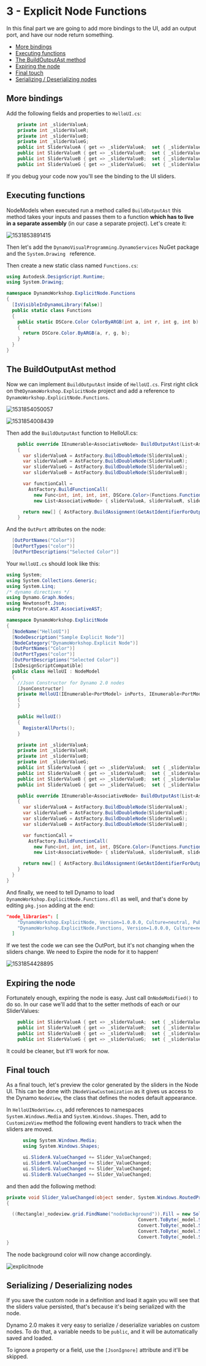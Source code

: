 # 3 - Explicit Node Functions<!-- omit in toc --> 

In this final part we are going to add more bindings to the UI, add an output port, and have our node return something. 

- [More bindings](#more-bindings)
- [Executing functions](#executing-functions)
- [The BuildOutputAst method](#the-buildoutputast-method)
- [Expiring the node](#expiring-the-node)
- [Final touch](#final-touch)
- [Serializing / Deserializing nodes](#serializing--deserializing-nodes)

## More bindings

Add the following fields and properties to `HelloUI.cs`:

```csharp
    private int _sliderValueA;
    private int _sliderValueR;
    private int _sliderValueB;
    private int _sliderValueG;
    public int SliderValueA { get => _sliderValueA;  set { _sliderValueA = value; RaisePropertyChanged("SliderValueA"); }}
    public int SliderValueR { get => _sliderValueR;  set { _sliderValueR = value; RaisePropertyChanged("SliderValueR"); } }
    public int SliderValueB { get => _sliderValueB;  set { _sliderValueB = value; RaisePropertyChanged("SliderValueB"); }}
    public int SliderValueG { get => _sliderValueG;  set { _sliderValueG = value; RaisePropertyChanged("SliderValueG"); } }
```

If you debug your code now you'll see the binding to the UI sliders.

## Executing functions

NodeModels when executed run a method called `BuildOutputAst` this method takes your inputs and passes them to a function **which has to live in a separate assembly** (in our case a separate project). Let's create it:

![1531853891415](assets/1531853891415.png)

Then let's add the `DynamoVisualProgramming.DynamoServices` NuGet package and the `System.Drawing ` reference.

Then create a new static class named `Functions.cs`:

```csharp
using Autodesk.DesignScript.Runtime;
using System.Drawing;

namespace DynamoWorkshop.ExplicitNode.Functions
{
  [IsVisibleInDynamoLibrary(false)]
  public static class Functions
  {
    public static DSCore.Color ColorByARGB(int a, int r, int g, int b)
    {
      return DSCore.Color.ByARGB(a, r, g, b);
    }
  }
}
```

## The BuildOutputAst method

Now we can implement `BuildOutputAst` inside of `HelloUI.cs`. First right click on the`DynamoWorkshop.ExplicitNode` project and add a reference to `DynamoWorkshop.ExplicitNode.Functions`.

![1531854050057](assets/1531854050057.png)

![1531854008439](assets/1531854008439.png)

Then add the `BuildOutputAst` function to HelloUI.cs:

```csharp
    public override IEnumerable<AssociativeNode> BuildOutputAst(List<AssociativeNode> inputAstNodes)
    {
      var sliderValueA = AstFactory.BuildDoubleNode(SliderValueA);
      var sliderValueR = AstFactory.BuildDoubleNode(SliderValueR);
      var sliderValueG = AstFactory.BuildDoubleNode(SliderValueG);
      var sliderValueB = AstFactory.BuildDoubleNode(SliderValueB);

      var functionCall =
        AstFactory.BuildFunctionCall(
          new Func<int, int, int, int, DSCore.Color>(Functions.Functions.ColorByARGB),
          new List<AssociativeNode> { sliderValueA, sliderValueR, sliderValueG, sliderValueB });

      return new[] { AstFactory.BuildAssignment(GetAstIdentifierForOutputIndex(0), functionCall) };
    }
```

And the `OutPort` attributes on the node:

```csharp
  [OutPortNames("Color")]
  [OutPortTypes("color")]
  [OutPortDescriptions("Selected Color")]
```

Your `HelloUI.cs` should look like this:

```csharp
using System;
using System.Collections.Generic;
using System.Linq;
/* dynamo directives */
using Dynamo.Graph.Nodes;
using Newtonsoft.Json;
using ProtoCore.AST.AssociativeAST;

namespace DynamoWorkshop.ExplicitNode
{
  [NodeName("HelloUI")]
  [NodeDescription("Sample Explicit Node")]
  [NodeCategory("DynamoWorkshop.Explicit Node")]
  [OutPortNames("Color")]
  [OutPortTypes("color")]
  [OutPortDescriptions("Selected Color")]
  [IsDesignScriptCompatible]
  public class HelloUI : NodeModel
  {
    //Json Constructor for Dynamo 2.0 nodes
    [JsonConstructor]
    private HelloUI(IEnumerable<PortModel> inPorts, IEnumerable<PortModel> outPorts) : base(inPorts, outPorts)
    {
    }

    public HelloUI()
    {
      RegisterAllPorts();
    }

    private int _sliderValueA;
    private int _sliderValueR;
    private int _sliderValueB;
    private int _sliderValueG;
    public int SliderValueA { get => _sliderValueA;  set { _sliderValueA = value; RaisePropertyChanged("SliderValueA"); }}
    public int SliderValueR { get => _sliderValueR;  set { _sliderValueR = value; RaisePropertyChanged("SliderValueR"); } }
    public int SliderValueB { get => _sliderValueB;  set { _sliderValueB = value; RaisePropertyChanged("SliderValueB"); }}
    public int SliderValueG { get => _sliderValueG;  set { _sliderValueG = value; RaisePropertyChanged("SliderValueG"); } }

    public override IEnumerable<AssociativeNode> BuildOutputAst(List<AssociativeNode> inputAstNodes)
    {
      var sliderValueA = AstFactory.BuildDoubleNode(SliderValueA);
      var sliderValueR = AstFactory.BuildDoubleNode(SliderValueR);
      var sliderValueG = AstFactory.BuildDoubleNode(SliderValueG);
      var sliderValueB = AstFactory.BuildDoubleNode(SliderValueB);

      var functionCall =
        AstFactory.BuildFunctionCall(
          new Func<int, int, int, int, DSCore.Color>(Functions.Functions.ColorByARGB),
          new List<AssociativeNode> { sliderValueA, sliderValueR, sliderValueG, sliderValueB });

      return new[] { AstFactory.BuildAssignment(GetAstIdentifierForOutputIndex(0), functionCall) };
    }
  }
}
```

And finally, we need to tell Dynamo to load `DynamoWorkshop.ExplicitNode.Functions.dll` as well, and that's done by editing `pkg.json` adding at the end:

```json
"node_libraries": [
    "DynamoWorkshop.ExplicitNode, Version=1.0.0.0, Culture=neutral, PublicKeyToken=null",
    "DynamoWorkshop.ExplicitNode.Functions, Version=1.0.0.0, Culture=neutral, PublicKeyToken=null"
  ]
```

If we test the code we can see the OutPort, but it's not changing when the sliders change. We need to Expire the node for it to happen!

![1531854428895](assets/1531854428895.png)

## Expiring the node

Fortunately enough, expiring the node is easy. Just call `OnNodeModified()` to do so. In our case we'll add that to the setter methods of each or our SliderValues:

```csharp
    public int SliderValueA { get => _sliderValueA;  set { _sliderValueA = value; RaisePropertyChanged("SliderValueA"); OnNodeModified(); }}
    public int SliderValueR { get => _sliderValueR;  set { _sliderValueR = value; RaisePropertyChanged("SliderValueR"); OnNodeModified(); } }
    public int SliderValueB { get => _sliderValueB;  set { _sliderValueB = value; RaisePropertyChanged("SliderValueB"); OnNodeModified(); } }
    public int SliderValueG { get => _sliderValueG;  set { _sliderValueG = value; RaisePropertyChanged("SliderValueG"); OnNodeModified(); } }
```

It could be cleaner, but it'll work for now.

## Final touch

As a final touch, let's preview the color generated by the sliders in the Node UI. This can be done with `INodeViewCustomization` as it gives us access to the Dynamo `NodeView`, the class that defines the nodes default appearance.

In `HelloUINodeView.cs`, add references to namespaces `System.Windows.Media` and `System.Windows.Shapes`. Then, add to `CustomizeView` method the following event handlers to track when the sliders are moved.


```csharp
      using System.Windows.Media;
      using System.Windows.Shapes;
```

```csharp
      ui.SliderA.ValueChanged += Slider_ValueChanged;
      ui.SliderR.ValueChanged += Slider_ValueChanged;
      ui.SliderG.ValueChanged += Slider_ValueChanged;
      ui.SliderB.ValueChanged += Slider_ValueChanged;
```

and then add the following method:

```csharp
private void Slider_ValueChanged(object sender, System.Windows.RoutedPropertyChangedEventArgs<double> e)
{

  ((Rectangle)_nodeview.grid.FindName("nodeBackground")).Fill = new SolidColorBrush(Color.FromArgb(
                                                Convert.ToByte(_model.SliderValueA), 
                                                Convert.ToByte(_model.SliderValueR),
                                                Convert.ToByte(_model.SliderValueG), 
                                                Convert.ToByte(_model.SliderValueB)));
}
```
The node background color will now change accordingly.

![explicitnode](assets/explicitnode.gif)

## Serializing / Deserializing nodes

If you save the custom node in a definition and load it again you will see that the sliders value persisted, that's because it's being serialized with the node.

Dynamo 2.0 makes it very easy to serialize / deserialize variables on custom nodes. To do that, a variable needs to be `public`, and it will be automatically saved and loaded.

To ignore a property or a field, use the `[JsonIgnore]` attribute and it'll be skipped.



